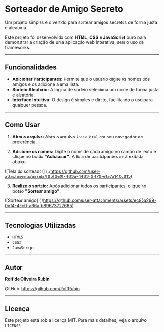 # Sorteador de Amigo Secreto

Um projeto simples e divertido para sortear amigos secretos de forma justa e aleatória.

Este projeto foi desenvolvido com **HTML**, **CSS** e **JavaScript** puro para demonstrar a criação de uma aplicação web interativa, sem o uso de frameworks.

---

## Funcionalidades

* **Adicionar Participantes:** Permite que o usuário digite os nomes dos amigos e os adicione a uma lista.
* **Sorteio Aleatório:** A lógica de sorteio seleciona um nome de forma justa e aleatória.
* **Interface Intuitiva:** O design é simples e direto, facilitando o uso para qualquer pessoa.

---

## Como Usar

1.  **Abra o arquivo:**
    Abra o arquivo `index.html` em seu navegador de preferência.

2.  **Adicione os nomes:**
    Digite o nome de cada amigo no campo de texto e clique no botão **"Adicionar"**. A lista de participantes será exibida abaixo.
    
![Tela do sorteador] (./https://github.com/user-attachments/assets/f85f6e9f-483a-4483-9479-e1a7a140c815)

3.  **Realize o sorteio:**
    Após adicionar todos os participantes, clique no botão **"Sortear amigo"**.

   ![Sortear amigo] (./https://github.com/user-attachments/assets/ec85a299-0df4-46c0-a66a-b89673722665)

---

## Tecnologias Utilizadas

* `HTML5`
* `CSS3`
* `JavaScript`

---

## Autor

**Rolf de Oliveira Rubin**

GitHub: https://github.com/RolfRubin

---

## Licença

Este projeto está sob a licença MIT. Para mais detalhes, veja o arquivo `LICENSE`.
